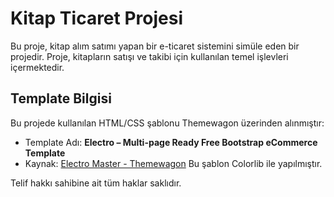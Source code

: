 # Kitap Ticaret Projesi

Bu proje, kitap alım satımı yapan bir e-ticaret sistemini simüle eden bir projedir. Proje, kitapların satışı ve takibi için kullanılan temel işlevleri içermektedir.

## Template Bilgisi

Bu projede kullanılan HTML/CSS şablonu Themewagon üzerinden alınmıştır:

- Template Adı: **Electro – Multi-page Ready Free Bootstrap eCommerce Template**
- Kaynak: [Electro Master - Themewagon](https://themewagon.com/themes/free-bootstrap-ecommerce-template-electro/)
Bu şablon Colorlib ile yapılmıştır.
  
Telif hakkı sahibine ait tüm haklar saklıdır.
